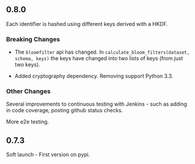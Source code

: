 ## 0.8.0

Each identifier is hashed using different keys derived with a HKDF.

### Breaking Changes

* The `bloomfilter` api has changed. In `calculate_bloom_filters(dataset, schema, keys)` 
  the keys have changed into two lists of keys (from just two keys).

* Added cryptography dependency. Removing support Python 3.3.

### Other Changes

Several improvements to continuous testing with Jenkins - such as adding
in code coverage, posting github status checks.

More e2e testing.
 
## 0.7.3

Soft launch - First version on pypi.
